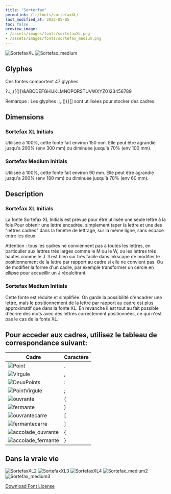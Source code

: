 ```yaml
---
title: "Sorterfax"
permalink: /fr/fonts/sortefaxXL/
last_modified_at: 2022-05-05
toc: false
preview_image: 
- /assets/images/fonts/sortefaxXL.png
- /assets/images/fonts/sortefax_medium.png
---
```

![SortefaxXL](/assets/images/fonts/sortefaxXL.png)
![Sortefax_medium](/assets/images/fonts/sortefax_medium.png)

## Glyphes
Ces fontes comportent 47 glyphes
	
?.:;,([{)]}&ABCDEFGHIJKLMNOPQRSTUVWXYZ0123456789

Remarque : Les glyphes :;,.(){}[] sont utilisées pour stocker des cadres.

## Dimensions
### Sortefax XL Initials
Utilisée à 100%, cette fonte fait environ 150 mm.
Elle peut être agrandie jusqu'a 200% (env 300 mm) ou diminuée jusqu'à 70% (env 100 mm).
### Sortefax Medium Initials
Utilisée à 100%, cette fonte fait environ 90 mm.
Elle peut être agrandie jusqu'a 200% (env 180 mm) ou diminuée jusqu'à 70% (env 60 mm).

## Description

### Sortefax XL Initials

La fonte Sortefax XL Initials est prévue pour être utilisée une seule lettre à la fois
Pour obtenir une lettre encadrée, simplement taper la lettre et une des "lettres cadres" dans la fenêtre de lettrage, sur la même ligne, sans espace entre les deux. 

Attention : tous les cadres ne conviennent pas à toutes les lettres, en particulier aux lettres très larges comme le M ou le W, ou les lettres très hautes comme le J. Il est bien sur très facile dans Inkscape de modifier le positionnement de la lettre par rapport au cadre si elle ne convient pas. Ou de modifier la forme d'un cadre, par exemple transformer un cercle en ellipse pour accueillir un J récalcitrant.

### Sortefax Medium Initials

Cette fonte est réduite et simplifiée. On garde la possibilité d'encadrer une lettre, mais le positionnement de la lettre par rapport au cadre est plus approximatif que dans la fonte XL. En revanche il est tout au fait possible d'écrire des mots avec des lettres correctement positionnées, ce qui n'est pas le cas de la fonte XL.

 
## Pour acceder aux cadres, utilisez le tableau de correspondance suivant:

Cadre|Caractère 
---|---
![Point](/assets/images/fonts/sortefax/point.png)|.
![Virgule](/assets/images/fonts/sortefax/virgule.png)|,
![DeuxPoints](/assets/images/fonts/sortefax/deuxpoints.png)|:
![PointVirgule](/assets/images/fonts/sortefax/pointvirgule.png)|;
![ouvrante](/assets/images/fonts/sortefax/ouvrante.png)|(
![fermante](/assets/images/fonts/sortefax/fermante.png)|)
![ouvrantecarre](/assets/images/fonts/sortefax/[.png)|[
![fermantecarre](/assets/images/fonts/sortefax/].png)|]
![accolade_ouvrante](/assets/images/fonts/sortefax/{.png)|{
![accolade_fermante](/assets/images/fonts/sortefax/}.png)|}


## Dans la vraie vie

![SortefaxXL2](/assets/images/fonts/sortefax2.jpg)
![SortefaxXL3](/assets/images/fonts/sortefax3.jpg)
![SortefaxXL4](/assets/images/fonts/sortefaxXL4.jpg)
![Sortefax_medium2](/assets/images/fonts/sortefaxmedium2.jpg)
![Sortefax_medium3](/assets/images/fonts/sortefaxmedium3.jpg)




[Download Font License](https://github.com/inkstitch/inkstitch/tree/main/fonts/sortefaxXL/LICENSE)
